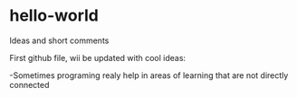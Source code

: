 # hello-world
Ideas and short comments

First github file, wii be updated with cool ideas:

-Sometimes programing realy help in areas of learning that are not directly connected
